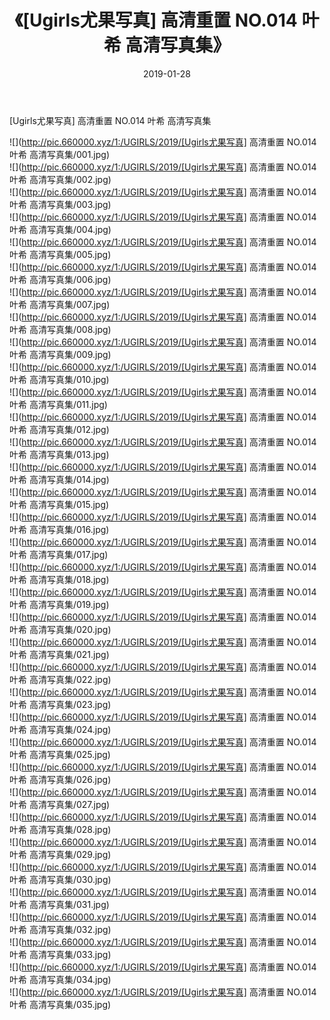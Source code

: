 ﻿---
layout: post
title:  《[Ugirls尤果写真] 高清重置 NO.014 叶希 高清写真集》
date:   2019-01-28
img: http://pic.660000.xyz/1:/UGIRLS/2019/[Ugirls尤果写真] 高清重置 NO.014 叶希 高清写真集/000.jpg
categories: [美女, 清纯, 唯美]
---

[Ugirls尤果写真] 高清重置 NO.014 叶希 高清写真集

 ![](http://pic.660000.xyz/1:/UGIRLS/2019/[Ugirls尤果写真] 高清重置 NO.014 叶希 高清写真集/001.jpg) <br>![](http://pic.660000.xyz/1:/UGIRLS/2019/[Ugirls尤果写真] 高清重置 NO.014 叶希 高清写真集/002.jpg) <br>![](http://pic.660000.xyz/1:/UGIRLS/2019/[Ugirls尤果写真] 高清重置 NO.014 叶希 高清写真集/003.jpg) <br>![](http://pic.660000.xyz/1:/UGIRLS/2019/[Ugirls尤果写真] 高清重置 NO.014 叶希 高清写真集/004.jpg) <br>![](http://pic.660000.xyz/1:/UGIRLS/2019/[Ugirls尤果写真] 高清重置 NO.014 叶希 高清写真集/005.jpg) <br>![](http://pic.660000.xyz/1:/UGIRLS/2019/[Ugirls尤果写真] 高清重置 NO.014 叶希 高清写真集/006.jpg) <br>![](http://pic.660000.xyz/1:/UGIRLS/2019/[Ugirls尤果写真] 高清重置 NO.014 叶希 高清写真集/007.jpg) <br>![](http://pic.660000.xyz/1:/UGIRLS/2019/[Ugirls尤果写真] 高清重置 NO.014 叶希 高清写真集/008.jpg) <br>![](http://pic.660000.xyz/1:/UGIRLS/2019/[Ugirls尤果写真] 高清重置 NO.014 叶希 高清写真集/009.jpg) <br>![](http://pic.660000.xyz/1:/UGIRLS/2019/[Ugirls尤果写真] 高清重置 NO.014 叶希 高清写真集/010.jpg) <br>![](http://pic.660000.xyz/1:/UGIRLS/2019/[Ugirls尤果写真] 高清重置 NO.014 叶希 高清写真集/011.jpg) <br>![](http://pic.660000.xyz/1:/UGIRLS/2019/[Ugirls尤果写真] 高清重置 NO.014 叶希 高清写真集/012.jpg) <br>![](http://pic.660000.xyz/1:/UGIRLS/2019/[Ugirls尤果写真] 高清重置 NO.014 叶希 高清写真集/013.jpg) <br>![](http://pic.660000.xyz/1:/UGIRLS/2019/[Ugirls尤果写真] 高清重置 NO.014 叶希 高清写真集/014.jpg) <br>![](http://pic.660000.xyz/1:/UGIRLS/2019/[Ugirls尤果写真] 高清重置 NO.014 叶希 高清写真集/015.jpg) <br>![](http://pic.660000.xyz/1:/UGIRLS/2019/[Ugirls尤果写真] 高清重置 NO.014 叶希 高清写真集/016.jpg) <br>![](http://pic.660000.xyz/1:/UGIRLS/2019/[Ugirls尤果写真] 高清重置 NO.014 叶希 高清写真集/017.jpg) <br>![](http://pic.660000.xyz/1:/UGIRLS/2019/[Ugirls尤果写真] 高清重置 NO.014 叶希 高清写真集/018.jpg) <br>![](http://pic.660000.xyz/1:/UGIRLS/2019/[Ugirls尤果写真] 高清重置 NO.014 叶希 高清写真集/019.jpg) <br>![](http://pic.660000.xyz/1:/UGIRLS/2019/[Ugirls尤果写真] 高清重置 NO.014 叶希 高清写真集/020.jpg) <br>![](http://pic.660000.xyz/1:/UGIRLS/2019/[Ugirls尤果写真] 高清重置 NO.014 叶希 高清写真集/021.jpg) <br>![](http://pic.660000.xyz/1:/UGIRLS/2019/[Ugirls尤果写真] 高清重置 NO.014 叶希 高清写真集/022.jpg) <br>![](http://pic.660000.xyz/1:/UGIRLS/2019/[Ugirls尤果写真] 高清重置 NO.014 叶希 高清写真集/023.jpg) <br>![](http://pic.660000.xyz/1:/UGIRLS/2019/[Ugirls尤果写真] 高清重置 NO.014 叶希 高清写真集/024.jpg) <br>![](http://pic.660000.xyz/1:/UGIRLS/2019/[Ugirls尤果写真] 高清重置 NO.014 叶希 高清写真集/025.jpg) <br>![](http://pic.660000.xyz/1:/UGIRLS/2019/[Ugirls尤果写真] 高清重置 NO.014 叶希 高清写真集/026.jpg) <br>![](http://pic.660000.xyz/1:/UGIRLS/2019/[Ugirls尤果写真] 高清重置 NO.014 叶希 高清写真集/027.jpg) <br>![](http://pic.660000.xyz/1:/UGIRLS/2019/[Ugirls尤果写真] 高清重置 NO.014 叶希 高清写真集/028.jpg) <br>![](http://pic.660000.xyz/1:/UGIRLS/2019/[Ugirls尤果写真] 高清重置 NO.014 叶希 高清写真集/029.jpg) <br>![](http://pic.660000.xyz/1:/UGIRLS/2019/[Ugirls尤果写真] 高清重置 NO.014 叶希 高清写真集/030.jpg) <br>![](http://pic.660000.xyz/1:/UGIRLS/2019/[Ugirls尤果写真] 高清重置 NO.014 叶希 高清写真集/031.jpg) <br>![](http://pic.660000.xyz/1:/UGIRLS/2019/[Ugirls尤果写真] 高清重置 NO.014 叶希 高清写真集/032.jpg) <br>![](http://pic.660000.xyz/1:/UGIRLS/2019/[Ugirls尤果写真] 高清重置 NO.014 叶希 高清写真集/033.jpg) <br>![](http://pic.660000.xyz/1:/UGIRLS/2019/[Ugirls尤果写真] 高清重置 NO.014 叶希 高清写真集/034.jpg) <br>![](http://pic.660000.xyz/1:/UGIRLS/2019/[Ugirls尤果写真] 高清重置 NO.014 叶希 高清写真集/035.jpg) <br>